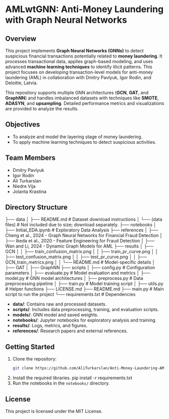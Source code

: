 # AMLwtGNN: Anti-Money Laundering with Graph Neural Networks

## Overview

This project implements **Graph Neural Networks (GNNs)** to detect suspicious financial transactions potentially related to **money laundering**. It processes transactional data, applies graph-based modeling, and uses advanced **machine learning techniques** to identify illicit patterns. This project focuses on developing transaction-level models for anti-money laundering (AML) in collaboration with Dmitry Pavlyuk, Igor Rodin, and Deloitte, Latvia.

This repository supports multiple GNN architectures (**GCN**, **GAT**, and **GraphNN**) and handles imbalanced datasets with techniques like **SMOTE**, **ADASYN**, and **upsampling**. Detailed performance metrics and visualizations are provided to analyze the results.

## Objectives
- To analyze and model the layering stage of money laundering.
- To apply machine learning techniques to detect suspicious activities.

## Team Members
- Dmitry Pavlyuk
- Igor Rodin
- Ali Turkarslan
- Niedre Vija
- Jolanta Krastina

## Directory Structure
├── data │ ├── README.md # Dataset download instructions │ └── (data files) # Not included due to size; download separately. ├── notebooks │ ├── Initial_EDA.ipynb # Exploratory Data Analysis ├── references │ ├── Cheng et al., 2024 - Graph Neural Networks for Financial Fraud Detection │ ├── Ikeda et al., 2020 - Feature Engineering for Fraud Detection │ ├── Wan and Li, 2024 - Dynamic Graph Models for AML ├── results │ ├── GCN │ │ ├── train_confusion_matrix.png │ │ ├── train_pr_curve.png │ │ ├── test_confusion_matrix.png │ │ ├── test_pr_curve.png │ │ ├── GCN_train_metrics.png │ │ └── README.md # Model-specific details │ ├── GAT │ ├── GraphNN ├── scripts │ ├── config.py # Configuration parameters │ ├── evaluate.py # Model evaluation and metrics │ ├── model.py # GNN model architectures │ ├── preprocess.py # Data preprocessing pipeline │ ├── train.py # Model training script │ ├── utils.py # Helper functions ├── LICENSE.md ├── README.md ├── main.py # Main script to run the project └── requirements.txt # Dependencies



- **data/**: Contains raw and processed datasets.
- **scripts/**: Includes data preprocessing, training, and evaluation scripts.
- **models/**: GNN model and saved weights.
- **notebooks/**: Jupyter notebooks for exploratory analysis and training.
- **results/**: Logs, metrics, and figures.
- **references/**: Research papers and external references.

## Getting Started
1. Clone the repository:
   ```bash
   git clone https://github.com/AliTurkarslan/Anti-Money-Laundering-AML-Transaction-Level-Models.git
2. Install the required libraries.
   pip install -r requirements.txt
4. Run the notebooks in the `notebooks/` directory.

## License
This project is licensed under the MIT License.
